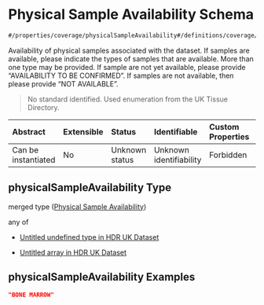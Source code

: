 # Physical Sample Availability Schema

```txt
#/properties/coverage/physicalSampleAvailability#/definitions/coverage/properties/physicalSampleAvailability
```

Availability of physical samples associated with the dataset. If samples are available, please indicate the types of samples that are available. More than one type may be provided. If sample are not yet available, please provide “AVAILABILITY TO BE CONFIRMED”. If samples are not available, then please provide “NOT AVAILABLE”.

> No standard identified. Used enumeration from the UK Tissue Directory.

| Abstract            | Extensible | Status         | Identifiable            | Custom Properties | Additional Properties | Access Restrictions | Defined In                                                                                        |
| :------------------ | :--------- | :------------- | :---------------------- | :---------------- | :-------------------- | :------------------ | :------------------------------------------------------------------------------------------------ |
| Can be instantiated | No         | Unknown status | Unknown identifiability | Forbidden         | Allowed               | none                | [dataset.schema.json*](../../../schema/dataset/latest/dataset.schema.json "open original schema") |

## physicalSampleAvailability Type

merged type ([Physical Sample Availability](dataset-definitions-coverage-properties-physical-sample-availability.md))

any of

*   [Untitled undefined type in HDR UK Dataset](dataset-definitions-coverage-properties-physical-sample-availability-anyof-0.md "check type definition")

*   [Untitled array in HDR UK Dataset](dataset-definitions-coverage-properties-physical-sample-availability-anyof-1.md "check type definition")

## physicalSampleAvailability Examples

```json
"BONE MARROW"
```
